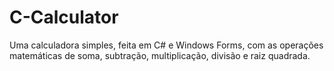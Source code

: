 # C-Calculator
Uma calculadora simples, feita em C# e Windows Forms, com as operações matemáticas de soma, subtração, multiplicação, divisão e raiz quadrada.
